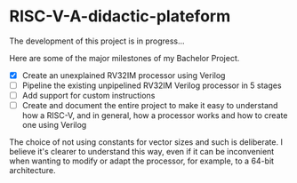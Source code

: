 # RISC-V-A-didactic-plateform

The development of this project is in progress...

Here are some of the major milestones of my Bachelor Project.

- [X] Create an unexplained RV32IM processor using Verilog
- [ ] Pipeline the existing unpipelined RV32IM Verilog processor in 5 stages
- [ ] Add support for custom instructions
- [ ] Create and document the entire project to make it easy to understand how a RISC-V, and in general, 
      how a processor works and how to create one using Verilog
      
The choice of not using constants for vector sizes and such is deliberate. I believe it's clearer to understand this way, 
even if it can be inconvenient when wanting to modify or adapt the processor, for example, to a 64-bit architecture.
